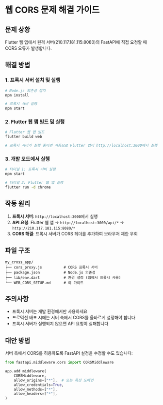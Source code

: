 # 웹 CORS 문제 해결 가이드

## 문제 상황
Flutter 웹 앱에서 원격 서버(210.117.181.115:8080)의 FastAPI에 직접 요청할 때 CORS 오류가 발생합니다.

## 해결 방법

### 1. 프록시 서버 설치 및 실행

```bash
# Node.js 의존성 설치
npm install

# 프록시 서버 실행
npm start
```

### 2. Flutter 웹 앱 빌드 및 실행

```bash
# Flutter 웹 앱 빌드
flutter build web

# 프록시 서버가 실행 중이면 자동으로 Flutter 앱이 http://localhost:3000에서 실행됩니다
```

### 3. 개발 모드에서 실행

```bash
# 터미널 1: 프록시 서버 실행
npm start

# 터미널 2: Flutter 웹 앱 실행
flutter run -d chrome
```

## 작동 원리

1. **프록시 서버**: `http://localhost:3000`에서 실행
2. **API 요청**: Flutter 웹 앱 → `http://localhost:3000/api/*` → `http://210.117.181.115:8080/*`
3. **CORS 해결**: 프록시 서버가 CORS 헤더를 추가하여 브라우저 제한 우회

## 파일 구조

```
my_cross_app/
├── cors_proxy.js          # CORS 프록시 서버
├── package.json           # Node.js 의존성
├── lib/env.dart           # 환경 설정 (웹에서 프록시 사용)
└── WEB_CORS_SETUP.md      # 이 가이드
```

## 주의사항

- 프록시 서버는 개발 환경에서만 사용하세요
- 프로덕션 배포 시에는 서버 측에서 CORS를 올바르게 설정해야 합니다
- 프록시 서버가 실행되지 않으면 API 요청이 실패합니다

## 대안 방법

서버 측에서 CORS를 허용하도록 FastAPI 설정을 수정할 수도 있습니다:

```python
from fastapi.middleware.cors import CORSMiddleware

app.add_middleware(
    CORSMiddleware,
    allow_origins=["*"],  # 또는 특정 도메인
    allow_credentials=True,
    allow_methods=["*"],
    allow_headers=["*"],
)
```
